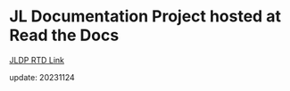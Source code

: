 # JL Documentation Project hosted at Read the Docs

[JLDP RTD Link](https://jldp.readthedocs.io)

update: 20231124
